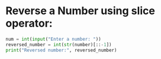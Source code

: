 # Reverse a Number using slice operator:

```py
num = int(input("Enter a number: "))
reversed_number = int(str(number)[::-1])
print("Reversed number:", reversed_number)
```
